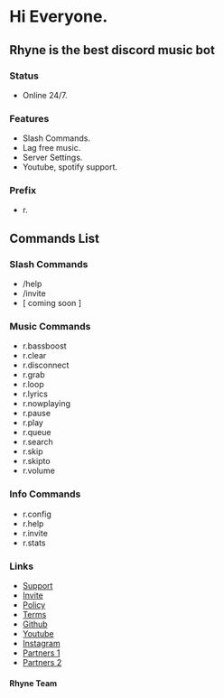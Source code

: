 # Hi Everyone.
## Rhyne is the best discord music bot

### Status
- Online 24/7.

### Features
- Slash Commands.
- Lag free music.
- Server Settings.
- Youtube, spotify support.

### Prefix
- r.

## Commands List

### Slash Commands

- /help
- /invite
- [ coming soon ]

### Music Commands

- r.bassboost
- r.clear
- r.disconnect
- r.grab
- r.loop 
- r.lyrics 
- r.nowplaying
- r.pause
- r.play 
- r.queue
- r.search
- r.skip
- r.skipto
- r.volume
 

### Info Commands

- r.config 
- r.help
- r.invite
- r.stats

### Links
- [Support](https://dsc.gg/rhyne.support/)
- [Invite](https://dsc.gg/rhyne/)
- [Policy](https://rhivyofficial.gitbook.io/rhyne_discord_bot/privacy-policy/)
- [Terms](https://rhivyofficial.gitbook.io/rhyne_discord_bot/)
- [Github](https://github.com/RhyneOfficial/rhyne-bot/)
- [Youtube](https://youtube.com/channel/UC1-oRS1FY-wTFuNzM4qMGRQ)
- [Instagram](https://instagram.com/@rhyne.official)
- [Partners 1](https://dsc.gg/nemo)
- [Partners 2](https://kiras.tk)

#### Rhyne Team
